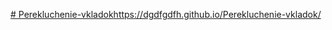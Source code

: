 [# Perekluchenie-vkladok](https://dgdfgdfh.github.io/Perekluchenie-vkladok/)https://dgdfgdfh.github.io/Perekluchenie-vkladok/
